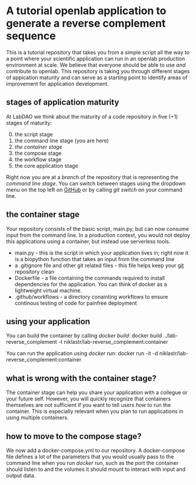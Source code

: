 # A tutorial openlab application to generate a reverse complement sequence
This is a tutorial repository that takes you from a simple script all the way to a point where your scientific application can run in an openlab production environment at scale. We believe that everyone should be able to use *and* contribute to openlab. This repository is taking you through different stages of appication maturity and can serve as a starting point to identify areas of improvement for application development. 

## stages of application maturity
At LabDAO we think about the maturity of a code repository in five (+1) stages of maturity: 

0. the script stage 
1. the command line stage (you are here)
2. *the container stage*
3. the compose stage
4. the workflow stage
5. the core application stage 

Right now you are at a *branch* of the repository that is representing the *command line stage*. You can switch between stages using the dropdown menu on the top left on [GitHub](https://github.com/labdao/lab-reverse_complement) or by calling *git switch* on your command line.

## the container stage
Your repository consists of the basic script, main.py, but can now consume input from the command line. In a production context, you would not deploy this applications using a container, but instead use serverless tools.
* main.py - this is the script in which your application lives in; right now it is a biopython function that takes an input from the command line
* a .gitignore file and other git related files - this file helps keep your [git](https://lab.github.com/githubtraining/introduction-to-github) repository clean
* Dockerfile - a file containing the commands required to install dependencies for the application. You can think of docker as a lightweight virtual machine.
* .github/workflows - a directory conainting workflows to ensure continous testing of code for painfree deployment

## using your application
You can build the container by calling *docker build*:
docker build ../lab-reverse_complement -t niklastr/lab-reverse_complement:container

You can run the application using *docker run*:
docker run -it -d niklastr/lab-reverse_complement:container

## what is wrong with the container stage?
The container stage can help you share your application with a collegue or your future self. However, you will quickly recognize that containers themselves are not sufficient if you want to tell users *how* to run the container. This is especially relevant when you plan to run applications in using multiple containers.

## how to move to the compose stage?
We now add a docker-compose.yml to our repository. A docker-compose file defines a lot of the parameters that you would usually pass to the command line when you run *docker run*, such as the port the container should listen to and the volumes it should mount to interact with input and output data.



